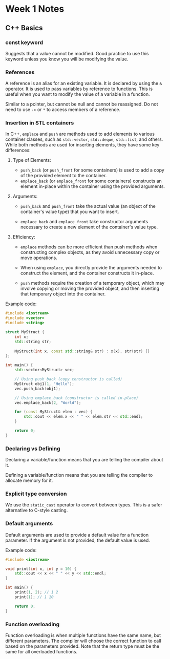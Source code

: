 # Week 1 Notes

## C++ Basics

### const keyword
Suggests that a value cannot be modified. Good practice to use this keyword unless you know you will be modifying the value.

### References
A reference is an alias for an existing variable. It is declared by using the `&` operator. It is used to pass variables by reference to functions. This is useful when you want to modify the value of a variable in a function.

Similar to a pointer, but cannot be null and cannot be reassigned. Do not need to use `->` or `*` to access members of a reference.


### Insertion in STL containers
In C++, `emplace` and `push` are methods used to add elements to various container classes, such as `std::vector`, `std::deque`, `std::list`, and others. While both methods are used for inserting elements, they have some key differences:

1. Type of Elements:
    - `push_back` (or `push_front` for some containers) is used to add a copy of the provided element to the container.
    - `emplace_back` (or `emplace_front` for some containers) constructs an element in-place within the container using the provided arguments.

2. Arguments:
    - `push_back` and `push_front` take the actual value (an object of the container's value type) that you want to insert.

    - `emplace_back` and `emplace_front` take constructor arguments necessary to create a new element of the container's value type.

3. Efficiency:
    - `emplace` methods can be more efficient than push methods when constructing complex objects, as they avoid unnecessary copy or move operations. 
        
    - When using `emplace`, you directly provide the arguments needed to construct the element, and the container constructs it in-place.

    - `push` methods require the creation of a temporary object, which may involve copying or moving the provided object, and then inserting that temporary object into the container.

Example code:
```cpp
#include <iostream>
#include <vector>
#include <string>

struct MyStruct {
    int x;
    std::string str;
    
    MyStruct(int x, const std::string& str) : x(x), str(str) {}
};

int main() {
    std::vector<MyStruct> vec;

    // Using push_back (copy constructor is called)
    MyStruct obj1(1, "Hello");
    vec.push_back(obj1);

    // Using emplace_back (constructor is called in-place)
    vec.emplace_back(2, "World");

    for (const MyStruct& elem : vec) {
        std::cout << elem.x << " " << elem.str << std::endl;
    }

    return 0;
}
```

### Declaring vs Defining
Declaring a variable/function means that you are telling the compiler about it. 

Defining a variable/function means that you are telling the compiler to allocate memory for it. 


### Explicit type conversion
We use the `static_cast` operator to convert between types. This is a safer alternative to C-style casting.

### Default arguments
Default arguments are used to provide a default value for a function parameter. If the argument is not provided, the default value is used.

Example code:
```cpp
#include <iostream>

void print(int x, int y = 10) {
    std::cout << x << " " << y << std::endl;
}

int main() {
    print(1, 2); // 1 2
    print(1); // 1 10

    return 0;
}
```


### Function overloading
Function overloading is when multiple functions have the same name, but different parameters. The compiler will choose the correct function to call based on the parameters provided. Note that the return type must be the same for all overloaded functions.